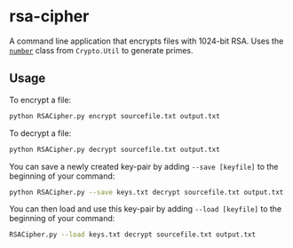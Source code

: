 # rsa-cipher
A command line application that encrypts files with 1024-bit RSA. Uses the [`number`](https://www.dlitz.net/software/pycrypto/api/current/Crypto.Util.number-module.html) class from `Crypto.Util` to generate primes.

Usage
-----

To encrypt a file:

```bash
python RSACipher.py encrypt sourcefile.txt output.txt
```

To decrypt a file:

```bash
python RSACipher.py decrypt sourcefile.txt output.txt
```

You can save a newly created key-pair by adding `--save [keyfile]` to the beginning of your command:

```bash
python RSACipher.py --save keys.txt decrypt sourcefile.txt output.txt
```

You can then load and use this key-pair by adding `--load [keyfile]` to the beginning of your command:

```bash
RSACipher.py --load keys.txt decrypt sourcefile.txt output.txt
```
